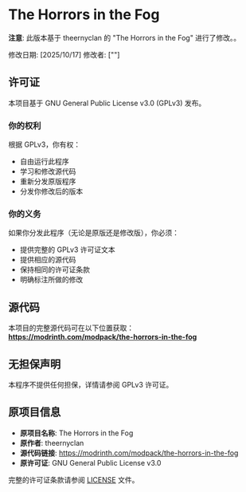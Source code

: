# The Horrors in the Fog
**注意**: 此版本基于 theernyclan 的 "The Horrors in the Fog" 进行了修改。。

修改日期: [2025/10/17]
修改者: [""]

## 许可证

本项目基于 GNU General Public License v3.0 (GPLv3) 发布。

### 你的权利
根据 GPLv3，你有权：
- 自由运行此程序
- 学习和修改源代码
- 重新分发原版程序
- 分发你修改后的版本

### 你的义务
如果你分发此程序（无论是原版还是修改版），你必须：
- 提供完整的 GPLv3 许可证文本
- 提供相应的源代码
- 保持相同的许可证条款
- 明确标注所做的修改

## 源代码
本项目的完整源代码可在以下位置获取：
**https://modrinth.com/modpack/the-horrors-in-the-fog**

## 无担保声明
本程序不提供任何担保，详情请参阅 GPLv3 许可证。

## 原项目信息
- **原项目名称**: The Horrors in the Fog
- **原作者**: theernyclan
- **源代码链接**: https://modrinth.com/modpack/the-horrors-in-the-fog
- **原许可证**: GNU General Public License v3.0

完整的许可证条款请参阅 [LICENSE](LICENSE) 文件。
